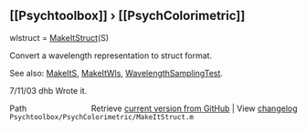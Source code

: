## [[Psychtoolbox]] &#8250; [[PsychColorimetric]]

wlstruct = [MakeItStruct](MakeItStruct)(S)  
  
Convert a wavelength representation to struct format.  
  
See also: [MakeItS](MakeItS), [MakeItWls](MakeItWls), [WavelengthSamplingTest](WavelengthSamplingTest).  
  
7/11/03  dhb  Wrote it.  




<div class="code_header" style="text-align:right;">
  <span style="float:left;">Path&nbsp;&nbsp;</span> <span class="counter">Retrieve <a href=
  "https://raw.github.com/Psychtoolbox-3/Psychtoolbox-3/beta/Psychtoolbox/PsychColorimetric/MakeItStruct.m">current version from GitHub</a> | View <a href=
  "https://github.com/Psychtoolbox-3/Psychtoolbox-3/commits/beta/Psychtoolbox/PsychColorimetric/MakeItStruct.m">changelog</a></span>
</div>
<div class="code">
  <code>Psychtoolbox/PsychColorimetric/MakeItStruct.m</code>
</div>

